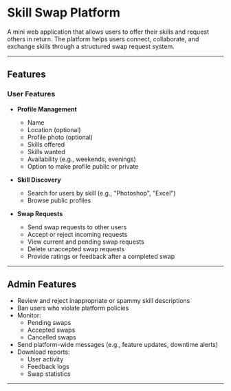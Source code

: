 # Skill Swap Platform

A mini web application that allows users to offer their skills and request others in return. The platform helps users connect, collaborate, and exchange skills through a structured swap request system.

---

## Features

### User Features

- **Profile Management**
  - Name
  - Location (optional)
  - Profile photo (optional)
  - Skills offered
  - Skills wanted
  - Availability (e.g., weekends, evenings)
  - Option to make profile public or private

- **Skill Discovery**
  - Search for users by skill (e.g., "Photoshop", "Excel")
  - Browse public profiles

- **Swap Requests**
  - Send swap requests to other users
  - Accept or reject incoming requests
  - View current and pending swap requests
  - Delete unaccepted swap requests
  - Provide ratings or feedback after a completed swap

---

## Admin Features

- Review and reject inappropriate or spammy skill descriptions
- Ban users who violate platform policies
- Monitor:
  - Pending swaps
  - Accepted swaps
  - Cancelled swaps
- Send platform-wide messages (e.g., feature updates, downtime alerts)
- Download reports:
  - User activity
  - Feedback logs
  - Swap statistics

---